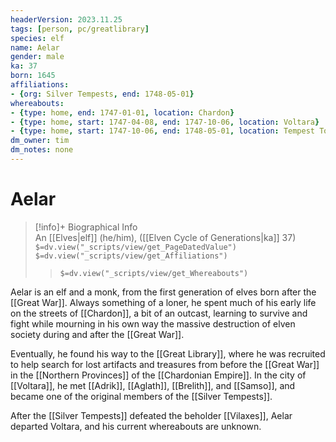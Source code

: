 ```yaml
---
headerVersion: 2023.11.25
tags: [person, pc/greatlibrary]
species: elf
name: Aelar
gender: male
ka: 37
born: 1645
affiliations:
- {org: Silver Tempests, end: 1748-05-01}
whereabouts: 
- {type: home, end: 1747-01-01, location: Chardon}
- {type: home, start: 1747-04-08, end: 1747-10-06, location: Voltara}
- {type: home, start: 1747-10-06, end: 1748-05-01, location: Tempest Towers}
dm_owner: tim
dm_notes: none
---
```

# Aelar
>[!info]+ Biographical Info  
> An [[Elves|elf]] (he/him), ([[Elven Cycle of Generations|ka]] 37)  
> `$=dv.view("_scripts/view/get_PageDatedValue")`  
> `$=dv.view("_scripts/view/get_Affiliations")`  
>> `$=dv.view("_scripts/view/get_Whereabouts")`

Aelar is an elf and a monk, from the first generation of elves born after the [[Great War]]. Always something of a loner, he spent much of his early life on the streets of [[Chardon]], a bit of an outcast, learning to survive and fight while mourning in his own way the massive destruction of elven society during and after the [[Great War]]. 

Eventually, he found his way to the [[Great Library]], where he was recruited to help search for lost artifacts and treasures from before the [[Great War]] in the [[Northern Provinces]] of the [[Chardonian Empire]]. In the city of [[Voltara]], he met [[Adrik]], [[Aglath]], [[Brelith]], and [[Samso]], and became one of the original members of the [[Silver Tempests]].

After the [[Silver Tempests]] defeated the beholder [[Vilaxes]], Aelar departed Voltara, and his current whereabouts are unknown. 